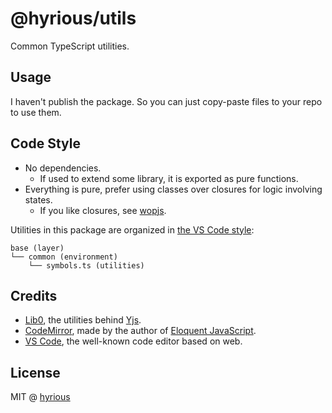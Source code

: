 # @hyrious/utils

Common TypeScript utilities.

## Usage

I haven't publish the package. So you can just copy-paste files to your repo to use them.

## Code Style

- No dependencies.
  - If used to extend some library, it is exported as pure functions.
- Everything is pure, prefer using classes over closures for logic involving states.
  - If you like closures, see [wopjs](https://github.com/wopjs/disposable).

Utilities in this package are organized in [the VS Code style](https://github.com/microsoft/vscode/wiki/Source-Code-Organization):

```
base (layer)
└── common (environment)
    └── symbols.ts (utilities)
```

## Credits

- [Lib0](https://github.com/dmonad/lib0), the utilities behind [Yjs](https://github.com/yjs/yjs).
- [CodeMirror](https://github.com/codemirror/view/blob/main/src/dom.ts), made by the author of [Eloquent JavaScript](https://eloquentjavascript.net/00_intro.html).
- [VS Code](https://github.com/microsoft/vscode/tree/main/src/vs/base), the well-known code editor based on web.

## License

MIT @ [hyrious](https://github.com/hyrious)
